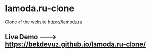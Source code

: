 # lamoda.ru-clone

Clone of the website https://lamoda.ru

## Live Demo ---> https://bekdevuz.github.io/lamoda.ru-clone/
